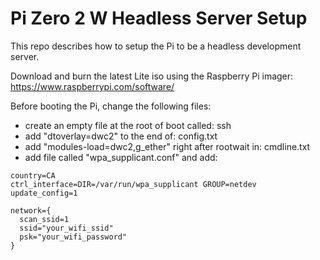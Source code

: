 # Pi Zero 2 W Headless Server Setup

This repo describes how to setup the Pi to be a headless development server.

Download and burn the latest Lite iso using the Raspberry Pi imager: https://www.raspberrypi.com/software/

Before booting the Pi, change the following files:
- create an empty file at the root of boot called: ssh
- add "dtoverlay=dwc2" to the end of: config.txt
- add "modules-load=dwc2,g_ether" right after rootwait in: cmdline.txt
- add file called "wpa_supplicant.conf" and add:
```
country=CA
ctrl_interface=DIR=/var/run/wpa_supplicant GROUP=netdev
update_config=1

network={
  scan_ssid=1
  ssid="your_wifi_ssid"
  psk="your_wifi_password"
}
```